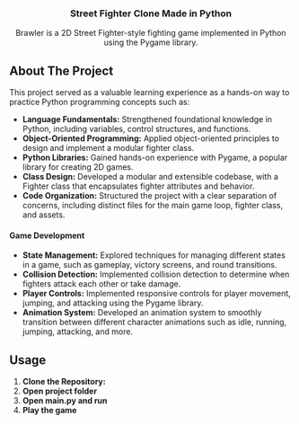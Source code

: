 <div align="center">
  <h3 align="center">Street Fighter Clone Made in Python</h3>
  <p align="center">
    Brawler is a 2D Street Fighter-style fighting game implemented in Python using the Pygame library.
  </p>
</div>

<!-- ABOUT THE PROJECT -->
## About The Project

This project served as a valuable learning experience as a hands-on way to practice Python programming concepts such as:

- **Language Fundamentals:** Strengthened foundational knowledge in Python, including variables, control structures, and functions.
- **Object-Oriented Programming:** Applied object-oriented principles to design and implement a modular fighter class.
- **Python Libraries:** Gained hands-on experience with Pygame, a popular library for creating 2D games.
- **Class Design:** Developed a modular and extensible codebase, with a Fighter class that encapsulates fighter attributes and behavior.
- **Code Organization:** Structured the project with a clear separation of concerns, including distinct files for the main game loop, fighter class, and assets.

#### Game Development

- **State Management:** Explored techniques for managing different states in a game, such as gameplay, victory screens, and round transitions.
- **Collision Detection:** Implemented collision detection to determine when fighters attack each other or take damage.
- **Player Controls:** Implemented responsive controls for player movement, jumping, and attacking using the Pygame library.
- **Animation System:** Developed an animation system to smoothly transition between different character animations such as idle, running, jumping, attacking, and more.

## Usage

1. **Clone the Repository:**
2. **Open project folder**
3. **Open main.py and run**
4. **Play the game**
